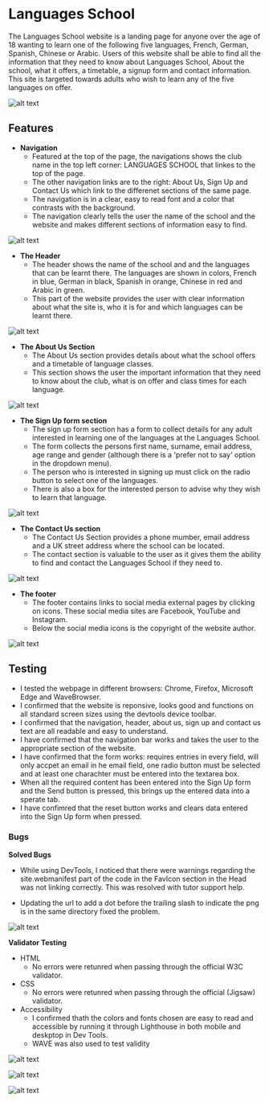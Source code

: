 

# Languages School

The Languages School website is a landing page for anyone over the age of 18 wanting to learn one of the following five languages, French, German, Spanish, Chinese or Arabic.
Users of this website shall be able to find all the information that they need to know about Languages School, About the school, what it offers, a timetable, a signup form and contact information. This site is targeted towards adults who wish to learn any of the five languages on offer. 

![alt text](assets/imagesforreadme/amirepsonsivescreenshots.PNG)

## Features 

- **Navigation**
  - Featured at the top of the page, the navigations shows the club name in the top left corner: LANGUAGES SCHOOL that linkes to the top of the page. 
  - The other navigation links are to the right: About Us, Sign Up and Contact Us which link to the differenet sections of the same page.
  - The navigation is in a clear, easy to read font and a color that contrasts with the background. 
  - The navigation clearly tells the user the name of the school and the website and makes different sections of information easy to find. 

![alt text](assets/imagesforreadme/navbar.PNG)

- **The Header**
  - The header shows the name of the school and and the languages that can be learnt there. The languages are shown in colors, French in blue, German in black, Spanish in orange, Chinese in red and Arabic in green.
  - This part of the website provides the user with clear information about what the site is, who it is for and which languages can be learnt there.

![alt text](assets/imagesforreadme/hero.PNG)    

- **The About Us Section** 
  - The About Us section provides details about what the school offers and a timetable of language classes.
  - This section shows the user the important information that they need to know about the club, what is on offer and class times for each language.

![alt text](assets/imagesforreadme/aboutus.PNG)

- **The Sign Up form section**
  - The sign up form section has a form to collect details for any adult interested in learning one of the languages at the Languages School. 
  - The form collects the persons first name, surname, email address, age range and gender (although there is a 'prefer not to say' option in the dropdown menu).
  - The person who is interested in signing up must click on the radio button to select one of the languages.
  - There is also a box for the interested person to advise why they wish to learn that language. 

![alt text](assets/imagesforreadme/signupform.PNG)

- **The Contact Us section**
  - The Contact Us Section provides a phone mumber, email address and a UK street address where the school can be located. 
  - The contact section is valuable to the user as it gives them the ability to find and contact the Languages School if they need to.

![alt text](assets/imagesforreadme/contactus.PNG)

- **The footer**
  - The footer contains links to social media external pages by clicking on icons. These social media sites are Facebook, YouTube and Instagram.
  - Below the social media icons is the copyright of the website author.

![alt text](assets/imagesforreadme/footer.PNG)

## Testing 
  - I tested the webpage in different browsers: Chrome, Firefox, Microsoft Edge and WaveBrowser.
  - I confirmed that the website is reponsive, looks good and functions on all standard screen sizes using the devtools device toolbar. 
  - I confirmed that the navigation, header, about us, sign up and contact us text are all readable and easy to understand.
  - I have confirmed that the navigation bar works and takes the user to the appropriate section of the website.
  - I have confirmed that the form works: requires entries in every field, will only accpet an email in he email field, one radio button must be selected and at least one charachter must be entered into the textarea box.
  - When all the required content has been entered into the Sign Up form and the Send button is pressed, this brings up the entered data into a sperate tab. 
  - I have confimred that the reset button works and clears data entered into the Sign Up form when pressed. 

### Bugs 

**Solved Bugs**
  - While using DevTools, I noticed that there were warnings regarding the site.webmanifest part of the code in the FavIcon section in the Head was not linking correctly. This was resolved with tutor support help.

  - Updating the url to add a dot before the trailing slash to indicate the png is in the same directory fixed the problem.

![alt text](assets/imagesforreadme/warning.png)

**Validator Testing**
- HTML 
  - No errors were retunred when passing through the official W3C validator.
- CSS 
  - No errors were retunred when passing through the official (Jigsaw) validator.
- Accessibility 
  - I confirmed thath the colors and fonts chosen are easy to read and accessible by running it through Lighthouse in both mobile and deskptop in Dev Tools.
  - WAVE was also used to test validity

![alt text](assets/imagesforreadme/lighthousemobile.PNG)

![alt text](assets/imagesforreadme/lighthousedesktop.PNG)

![alt text](assets/imagesforreadme/wavetest.PNG)



